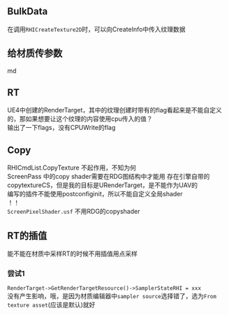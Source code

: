 ## BulkData
在调用`RHICreateTexture2D`时，可以向CreateInfo中传入纹理数据
## 给材质传参数
md
## RT
UE4中创建的RenderTarget，其中的纹理创建时带有的flag看起来是不能自定义的，那如果想要让这个纹理的内容使用cpu传入的值？  
输出了一下flags，没有CPUWrite的flag  
## Copy
RHICmdList.CopyTexture  不起作用，不知为何  
ScreenPass 中的copy shader需要在RDG图结构中才能用
存在引擎自带的copytextureCS，但是我的目标是URenderTarget，是不能作为UAV的  
编写的插件不能使用postconfiginit，所以不能自定义全局shader  
！！  
`ScreenPixelShader.usf` 不用RDG的copyshader
## RT的插值
能不能在材质中采样RT的时候不用插值用点采样
### 尝试1
`RenderTarget->GetRenderTargetResource()->SamplerStateRHI = xxx`  
没有产生影响，哦，是因为材质编辑器中`sampler source`选择错了，选为`From texture asset`(应该是默认)就好  